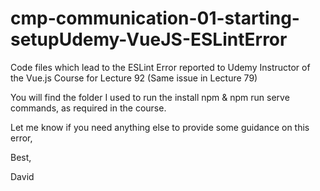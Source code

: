 # cmp-communication-01-starting-setupUdemy-VueJS-ESLintError

Code files which lead to the ESLint Error reported to Udemy Instructor of the Vue.js Course for Lecture 92 (Same issue in Lecture 79)

You will find the folder I used to run the install npm & npm run serve commands, as required in the course.

Let me know if you need anything else to provide some guidance on this error,

Best,

David
